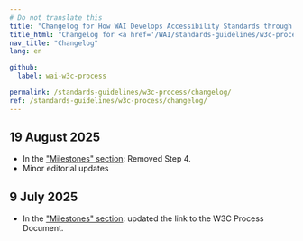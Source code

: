 ```yaml
---
# Do not translate this
title: "Changelog for How WAI Develops Accessibility Standards through the W3C Process"
title_html: "Changelog for <a href='/WAI/standards-guidelines/w3c-process/'>How WAI Develops Accessibility Standards through the W3C Process</a>"
nav_title: "Changelog"
lang: en

github:
  label: wai-w3c-process

permalink: /standards-guidelines/w3c-process/changelog/
ref: /standards-guidelines/w3c-process/changelog/
---
```


## 19 August 2025

- In the ["Milestones" section](/standards-guidelines/w3c-process/#milestones): Removed Step 4.
- Minor editorial updates

## 9 July 2025

- In the ["Milestones" section](/standards-guidelines/w3c-process/#milestones): updated the link to the W3C Process Document.
